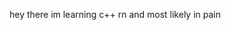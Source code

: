 hey there im learning c++ rn and most likely in pain

<!---
BlqzingIce/BlqzingIce is a ✨ special ✨ repository because its `README.md` (this file) appears on your GitHub profile.
You can click the Preview link to take a look at your changes.
--->
